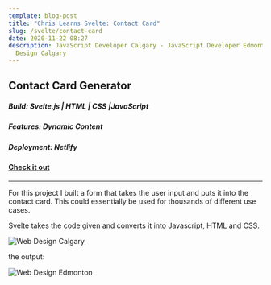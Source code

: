 ```yaml
---
template: blog-post
title: "Chris Learns Svelte: Contact Card"
slug: /svelte/contact-card
date: 2020-11-22 08:27
description: JavaScript Developer Calgary - JavaScript Developer Edmonton -  Web
  Design Calgary
---
```

## Contact Card Generator

##### Build: Svelte.js | HTML | CSS |JavaScript

##### Features: Dynamic Content

##### Deployment: Netlify

#### [Check it out](https://contact-cared-ccdd.netlify.app/)

- - -

For this project I built a form that takes the user input and puts it into the contact card. This could essentially be used for thousands of different use cases. 

Svelte takes the code given and converts it into Javascript, HTML and CSS. 



![Web Design Calgary](/assets/svelte-app-1.png "The main app file for this app")





the output:

![Web Design Edmonton](/assets/svelte-app-1-b.png "The Output")